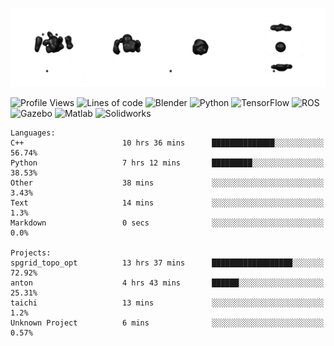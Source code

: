 ![cubes](https://github.com/imsenthur/imsenthur/blob/master/cubes.gif)

<!--START_SECTION:waka-->
![Profile Views](http://img.shields.io/badge/Profile%20views-10-blue)
![Lines of code](https://img.shields.io/badge/From%20%22Hello%2C%20World%21%22%2C%20I%27ve%20written-770694%20lines%20of%20code-blue)
![Blender](https://img.shields.io/badge/-Blender-orange)
![Python](https://img.shields.io/badge/-Python-blue)
![TensorFlow](https://img.shields.io/badge/-TensorFlow-ff8c00)
![ROS](https://img.shields.io/badge/-ROS-20b2aa)
![Gazebo](https://img.shields.io/badge/-Gazebo-lightgrey)
![Matlab](https://img.shields.io/badge/-Matlab-ffd700)
![Solidworks](https://img.shields.io/badge/-Solidworks-red)
```text
Languages: 
C++                      10 hrs 36 mins      ██████████████░░░░░░░░░░░   56.74% 
Python                   7 hrs 12 mins       █████████░░░░░░░░░░░░░░░░   38.53% 
Other                    38 mins             ░░░░░░░░░░░░░░░░░░░░░░░░░   3.43% 
Text                     14 mins             ░░░░░░░░░░░░░░░░░░░░░░░░░   1.3% 
Markdown                 0 secs              ░░░░░░░░░░░░░░░░░░░░░░░░░   0.0%

Projects: 
spgrid_topo_opt          13 hrs 37 mins      ██████████████████░░░░░░░   72.92% 
anton                    4 hrs 43 mins       ██████░░░░░░░░░░░░░░░░░░░   25.31% 
taichi                   13 mins             ░░░░░░░░░░░░░░░░░░░░░░░░░   1.2% 
Unknown Project          6 mins              ░░░░░░░░░░░░░░░░░░░░░░░░░   0.57%
```


<!--END_SECTION:waka-->
